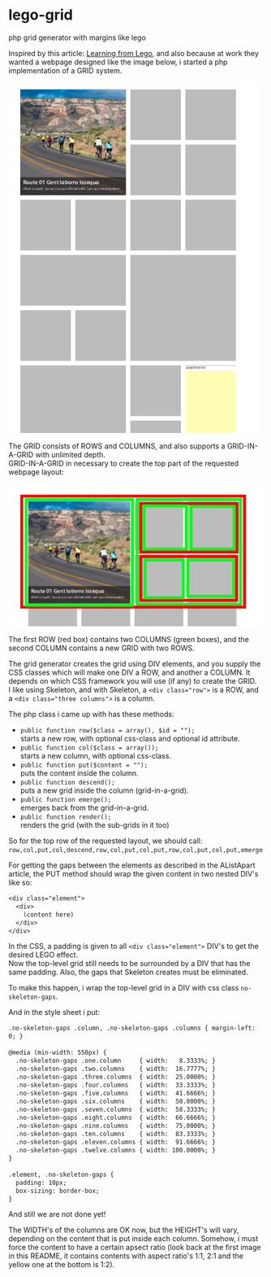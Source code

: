 # lego-grid
php grid generator with margins like lego

Inspired by this article: [Learning from Lego](https://alistapart.com/article/learning-from-lego-a-step-forward-in-modular-web-design), and also because at work they wanted a webpage designed like the image below, i started a php implementation of a GRID system. 

![requested webpage layout](https://github.com/johanstuijt66/lego-grid/blob/master/grid.jpg)

The GRID consists of ROWS and COLUMNS, and also supports a GRID-IN-A-GRID with unlimited depth.  
GRID-IN-A-GRID in necessary to create the top part of the requested webpage layout:

![top row](https://github.com/johanstuijt66/lego-grid/blob/master/grid-depth.jpg)

The first ROW (red box) contains two COLUMNS (green boxes), and the second COLUMN contains a new GRID with two ROWS.

The grid generator creates the grid using DIV elements, and you supply the CSS classes which will make one DIV a ROW, and another a COLUMN. It depends on which CSS framework you will use (if any) to create the GRID.  
I like using Skeleton, and with Skeleton, a `<div class="row">` is a ROW, and a `<div class="three columns">` is a column.

The php class i came up with has these methods:

* `public function row($class = array(), $id = "");`  
   starts a new row, with optional css-class and optional id attribute.
* `public function col($class = array());`  
   starts a new column, with optional css-class.
* `public function put($content = "");`  
   puts the content inside the column.
* `public function descend();`  
   puts a new grid inside the column (grid-in-a-grid).
* `public function emerge();`  
   emerges back from the grid-in-a-grid.
* `public function render();`  
   renders the grid (with the sub-grids in it too)

So for the top row of the requested layout, we should call:
`row,col,put,col,descend,row,col,put,col,put,row,col,put,col,put,emerge`

For getting the gaps between the elements as described in the AListApart article, the PUT method should wrap the given content in two nested DIV's like so:
```
<div class="element">
  <div>
    (content here)
  </div>
</div>
```
In the CSS, a padding is given to all `<div class="element">` DIV's to get the desired LEGO effect.  
Now the top-level grid still needs to be surrounded by a DIV that has the same padding.
Also, the gaps that Skeleton creates must be eliminated.

To make this happen, i wrap the top-level grid in a DIV with css class `no-skeleton-gaps`.

And in the style sheet i put:
```
.no-skeleton-gaps .column, .no-skeleton-gaps .columns { margin-left: 0; }

@media (min-width: 550px) {
  .no-skeleton-gaps .one.column     { width:   8.3333%; }
  .no-skeleton-gaps .two.columns    { width:  16.7777%; }
  .no-skeleton-gaps .three.columns  { width:  25.0000%; }
  .no-skeleton-gaps .four.columns   { width:  33.3333%; }
  .no-skeleton-gaps .five.columns   { width:  41.6666%; }
  .no-skeleton-gaps .six.columns    { width:  50.0000%; }
  .no-skeleton-gaps .seven.columns  { width:  58.3333%; }
  .no-skeleton-gaps .eight.columns  { width:  66.6666%; }
  .no-skeleton-gaps .nine.columns   { width:  75.0000%; }
  .no-skeleton-gaps .ten.columns    { width:  83.3333%; }
  .no-skeleton-gaps .eleven.columns { width:  91.6666%; }
  .no-skeleton-gaps .twelve.columns { width: 100.0000%; }
}

.element, .no-skeleton-gaps {
  padding: 10px;
  box-sizing: border-box;
}
```

And still we are not done yet!

The WIDTH's of the columns are OK now, but the HEIGHT's will vary, depending on the content that is put inside each column.   Somehow, i must force the content to have a certain apsect ratio (look back at the first image in this README, it contains contents with aspect ratio's 1:1, 2:1 and the yellow one at the bottom is 1:2).




